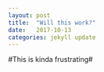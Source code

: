 ```yaml
---
layout: post
title:  "Will this work?"
date:   2017-10-13 
categories: jekyll update
---
```


#This is kinda frustrating#